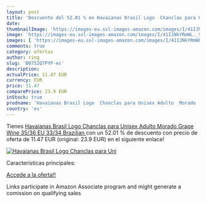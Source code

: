 ```yaml
---
layout: post
title: 'Descuento del 52.01 % en Havaianas Brasil Logo  Chanclas para Uni'
date: 
thumbnailImage: 'https://images-eu.ssl-images-amazon.com/images/I/41IJNkYRmWL._SL200_.jpg'
image: 'https://images-eu.ssl-images-amazon.com/images/I/41IJNkYRmWL._SL200_.jpg'
images: [ 'https://images-eu.ssl-images-amazon.com/images/I/41IJNkYRmWL._SL200_.jpg' ]
comments: true
category: ofertas
author: ring
slug: 'B0752Q7PYP-es'
description:
actualPrice: 11.47 EUR
currency: EUR
price: 11.47
comparePrice: 23.9 EUR
inStock: true
prodname: 'Havaianas Brasil Logo  Chanclas para Unisex Adulto  Morado  Grape Wine   35/36 EU  33/34 Brazilian '
country: 'es'
---
```


Tienes [Havaianas Brasil Logo  Chanclas para Unisex Adulto  Morado  Grape Wine   35/36 EU  33/34 Brazilian ](https://www.amazon.es/dp/B0752Q7PYP/?tag=tolees-21) con un 52.01 % de descuento con precio de oferta de 11.47 EUR (original: 23.9 EUR) en el siguiente enlace!

[![Havaianas Brasil Logo  Chanclas para Uni](https://images-eu.ssl-images-amazon.com/images/I/41IJNkYRmWL._SL200_.jpg)](https://www.amazon.es/dp/B0752Q7PYP/?tag=tolees-21)

Características principales:


[Accede a la oferta!!](https://www.amazon.es/dp/B0752Q7PYP/?tag=tolees-21)

Links participate in Amazon Associate program and might generate a comission on qualifying sales


